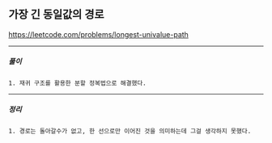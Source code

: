 ## 가장 긴 동일값의 경로

https://leetcode.com/problems/longest-univalue-path

---

<h5>풀이</h5>

    1. 재귀 구조를 활용한 분할 정복법으로 해결했다.

---

<h5> 정리 </h5>

    1. 경로는 돌아갈수가 없고, 한 선으로만 이어진 것을 의미하는데 그걸 생각하지 못했다.